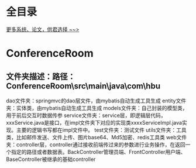# 全目录

[更多系统、论文，供君选择 ~~>](https://www.bitwise.net.cn)
# ConferenceRoom

## 文件夹描述：路径：ConferenceRoom\src\main\java\com\hbu
dao文件夹：springmvc的dao层文件，由mybatis自动生成工具生成
entity文件夹：实体类，由mybatis自动生成工具生成
models文件夹：自己封装的模型类，用于前后交互时数据传参
service文件夹：service层，即逻辑层代码，xxxService.java是接口，在impl文件夹下对应的实现类xxxxServiceImpl.java实现。主要的逻辑书写都在impl文件中。
test文件夹：测试文件
utils文件夹：工具类，比如邮件发送、文件上传、图片base64、Md5加密、redis工具类
web文件夹：controller层，controller通过接收前端传过来的参数进行业务操作，在返回一个指定的路径或者数据表。BackController管理员端、FrontController用户端、BaseController被继承的基础controller




